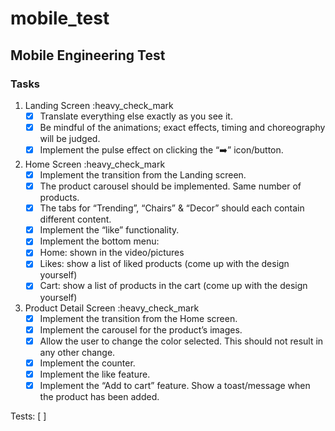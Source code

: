 # mobile_test

## Mobile Engineering Test

### Tasks
1. Landing Screen :heavy_check_mark
    - [x] Translate everything else exactly as you see it. 
    - [x] Be mindful of the animations; exact effects, timing and choreography will be judged. 
    - [x] Implement the pulse effect on clicking the “➡️” icon/button.

2. Home Screen :heavy_check_mark
    - [x] Implement the transition from the Landing screen. 
    - [x] The product carousel should be implemented. Same number of products.
    - [x] The tabs for “Trending”, “Chairs” &amp; “Decor” should each contain different content. 
    - [x] Implement the “like” functionality.
    - [x] Implement the bottom menu:
    - [x] Home: shown in the video/pictures
    - [x] Likes: show a list of liked products (come up with the design yourself)
    - [x] Cart: show a list of products in the cart (come up with the design yourself)

3. Product Detail Screen :heavy_check_mark
    - [x] Implement the transition from the Home screen.
    - [x] Implement the carousel for the product’s images.
    - [x] Allow the user to change the color selected. This should not result in any other change. 
    - [x] Implement the counter.
    - [x] Implement the like feature.
    - [x] Implement the “Add to cart” feature. Show a toast/message when the product has been added.

Tests: [ ]